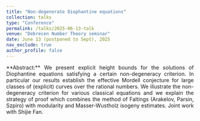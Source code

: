 ```yaml
---
title: "Non-degenerate Diophantine equations"
collection: talks
type: "Conference"
permalink: /talks/2025-06-13-talk
venue: "Debrecen Number Theory seminar"
date: June 13 (postponed to Sept), 2025
nav_exclude: true
author_profile: false
---
```

<div style="text-align: justify !important; text-justify: inter-word;" markdown="1">
**Abstract:** We present explicit height bounds for the solutions of Diophantine equations satisfying a certain non-degeneracy criterion. In particular our results establish the effective Mordell conjecture for large classes of (explicit) curves over the rational numbers. We illustrate the non-degeneracy criterion for various classical equations and we explain the strategy of proof which combines the method of Faltings (Arakelov, Parsin, Szpiro) with modularity and Masser-Wustholz isogeny estimates. Joint work with Shijie Fan.
